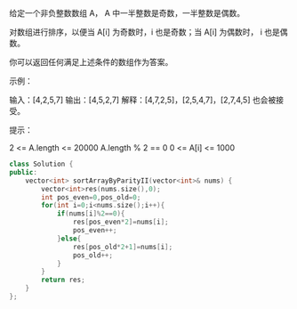 给定一个非负整数数组 A， A 中一半整数是奇数，一半整数是偶数。

对数组进行排序，以便当 A[i] 为奇数时，i 也是奇数；当 A[i] 为偶数时， i 也是偶数。

你可以返回任何满足上述条件的数组作为答案。

 

示例：

输入：[4,2,5,7]
输出：[4,5,2,7]
解释：[4,7,2,5]，[2,5,4,7]，[2,7,4,5] 也会被接受。


提示：

2 <= A.length <= 20000
A.length % 2 == 0
0 <= A[i] <= 1000

```cpp
class Solution {
public:
    vector<int> sortArrayByParityII(vector<int>& nums) {
        vector<int>res(nums.size(),0);
        int pos_even=0,pos_old=0;
        for(int i=0;i<nums.size();i++){
            if(nums[i]%2==0){
                res[pos_even*2]=nums[i];
                pos_even++;
            }else{
                res[pos_old*2+1]=nums[i];
                pos_old++;
            }
        }
        return res;
    }
};
```

